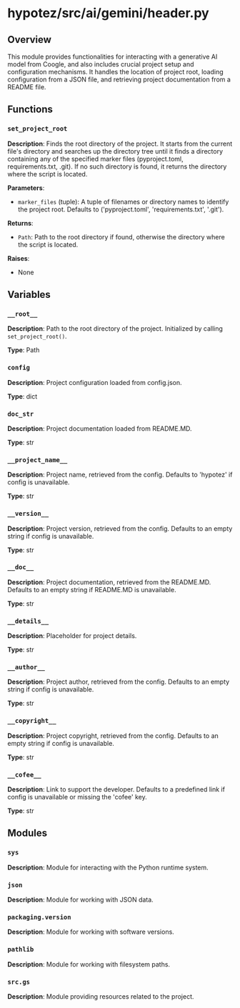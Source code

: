 # hypotez/src/ai/gemini/header.py

## Overview

This module provides functionalities for interacting with a generative AI model from Coogle, and also includes crucial project setup and configuration mechanisms. It handles the location of project root, loading configuration from a JSON file, and retrieving project documentation from a README file.

## Functions

### `set_project_root`

**Description**: Finds the root directory of the project. It starts from the current file's directory and searches up the directory tree until it finds a directory containing any of the specified marker files (pyproject.toml, requirements.txt, .git). If no such directory is found, it returns the directory where the script is located.

**Parameters**:

- `marker_files` (tuple): A tuple of filenames or directory names to identify the project root. Defaults to ('pyproject.toml', 'requirements.txt', '.git').

**Returns**:

- `Path`: Path to the root directory if found, otherwise the directory where the script is located.

**Raises**:

- None


## Variables


### `__root__`

**Description**: Path to the root directory of the project.  Initialized by calling `set_project_root()`.

**Type**: Path


### `config`

**Description**: Project configuration loaded from config.json.

**Type**: dict


### `doc_str`

**Description**: Project documentation loaded from README.MD.

**Type**: str


### `__project_name__`

**Description**: Project name, retrieved from the config. Defaults to 'hypotez' if config is unavailable.


**Type**: str


### `__version__`

**Description**: Project version, retrieved from the config. Defaults to an empty string if config is unavailable.

**Type**: str


### `__doc__`

**Description**: Project documentation, retrieved from the README.MD. Defaults to an empty string if README.MD is unavailable.


**Type**: str


### `__details__`

**Description**: Placeholder for project details.


**Type**: str


### `__author__`

**Description**: Project author, retrieved from the config. Defaults to an empty string if config is unavailable.

**Type**: str


### `__copyright__`

**Description**: Project copyright, retrieved from the config. Defaults to an empty string if config is unavailable.

**Type**: str


### `__cofee__`

**Description**: Link to support the developer. Defaults to a predefined link if config is unavailable or missing the 'cofee' key.

**Type**: str



## Modules

### `sys`

**Description**: Module for interacting with the Python runtime system.


### `json`

**Description**: Module for working with JSON data.


### `packaging.version`

**Description**: Module for working with software versions.


### `pathlib`

**Description**: Module for working with filesystem paths.


### `src.gs`

**Description**: Module providing resources related to the project.